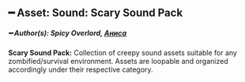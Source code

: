 ## ━ Asset: Sound: Scary Sound Pack

##### ━ Author(s): Spicy Overlord, [Аниса](https://github.com/Anisa-Nur)

**Scary Sound Pack:** Collection of creepy sound assets suitable for any zombified/survival environment. Assets are loopable and organized accordingly under their respective category.
